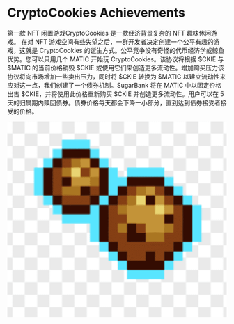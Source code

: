 # CryptoCookies Achievements

第一款 NFT 闲置游戏CryptoCookies 是一款经济背景复杂的 NFT 趣味休闲游戏。
在对 NFT 游戏空间有些失望之后，一群开发者决定创建一个公平有趣的游戏，这就是 CryptoCookies 的诞生方式。公平竞争没有奇怪的代币经济学或鲸鱼优势。您可以只用几个 MATIC 开始玩 CryptoCookies。该协议将根据 $CKIE 与 $MATIC 的当前价格销毁 $CKIE 或使用它们来创造更多流动性。增加购买压力该协议将向市场增加一些卖出压力，同时将 $CKIE 转换为 $MATIC 以建立流动性来应对这一点，我们创建了一个债券机制。SugarBank 将在 MATIC 中以固定价格出售 $CKIE，并将使用此价格重新购买 $CKIE 并创造更多流动性。用户可以在 5 天的归属期内赎回债券。债券价格每天都会下降一小部分，直到达到债券接受者接受的价格。

![nft](1.png)
